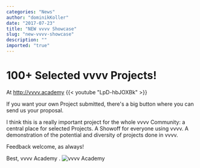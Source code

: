 ```yaml
---
categories: "News"
author: "dominikKoller"
date: "2017-07-23"
title: "NEW vvvv Showcase"
slug: "new-vvvv-showcase"
description: ""
imported: "true"
---
```



#  100+ Selected vvvv Projects!
At <http://vvvv.academy>
{{< youtube "LpD-hbJOXBk" >}}

If you want your own Project submitted, there's a big button where you can send us your proposal.

I think this is a really important project for the whole vvvv Community: a central place for selected Projects. A Showoff for everyone using vvvv. A demonstration of the potential and diversity of projects done in vvvv.

Feedback welcome, as always!

Best,
vvvv Academy
.
![vvvv Academy](vvvv-academy_logo_half.png) 

